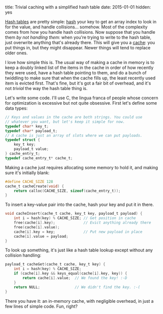 title: Trivial caching with a simplified hash table
date: 2015-01-01
hidden: yes

[Hash tables](https://en.wikipedia.org/wiki/Hash_table) are pretty simple: [hash](https://en.wikipedia.org/wiki/Hash_function) your key to get an array index to look in for the value, and handle collisions... somehow. Most of the complexity comes from how you handle hash collisions. Now suppose that you handle them *by not handling them:* when you're trying to write to the hash table, just overwrite anything that's already there. This will give you a [cache](https://en.wikipedia.org/wiki/Cache_%28computing%29): you put things in, but they might disappear. Newer things will tend to replace older ones.

I love how simple this is. The usual way of making a cache in memory is to keep a doubly linked list of the items in the cache in order of how recently they were used, have a hash table pointing to them, and do a bunch of twiddling to make sure that when the cache fills up, the least recently used item is evicted first. That's fine, but it's got a fair bit of overhead, and it's not *trivial* the way the hash table thing is.

Let's write some code. I'll use C, the lingua franca of people whose concern for optimization is excessive but not quite obsessive. First let's define some data types:

```c
// Keys and values in the cache are both strings. You could use
// whatever you want, but let's keep it simple for now.
typedef char* key_t;
typedef char* payload_t;
// A cache is just an array of slots where we can put payloads.
typedef struct {
    key_t key; 
    payload_t value;
} cache_entry_t;
typedef cache_entry_t* cache_t;
```

Making a cache just requires allocating some memory to hold it, and making sure it's initially blank:

```c
#define CACHE_SIZE 128
cache_t cacheCreate(void) {
    return calloc(CACHE_SIZE, sizeof(cache_entry_t));
}
```

To insert a key-value pair into the cache, hash your key and put it in there.

```c
void cacheInsert(cache_t cache, key_t key, payload_t payload) {
    int i = hash(key) % CACHE_SIZE; // Get position in cache
    free(cache[i].key);             // Evict anything already there
    free(cache[i].value);
    cache[i].key = key;             // Put new payload in place
    cache[i].value = payload;
}
```

To look up something, it's just like a hash table lookup except without any collision handling:

```c
payload_t cacheGet(cache_t cache, key_t key) {
    int i = hash(key) % CACHE_SIZE;
    if (cache[i].key && keys_equal(cache[i].key, key)) {
        return cache[i].value;  // We found the key! :-D
    } 
    return NULL;                // We didn't find the key. :-(
}
```

There you have it: an in-memory cache, with negligible overhead, in just a few lines of simple code. Fun, right?
